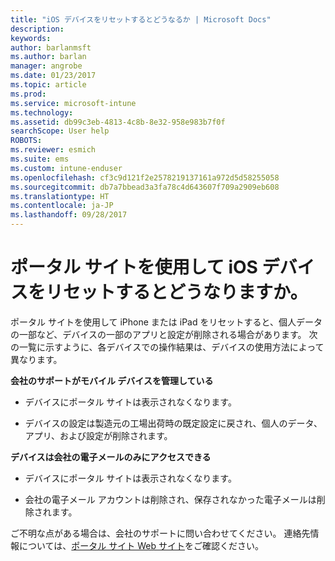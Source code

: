```yaml
---
title: "iOS デバイスをリセットするとどうなるか | Microsoft Docs"
description: 
keywords: 
author: barlanmsft
ms.author: barlan
manager: angrobe
ms.date: 01/23/2017
ms.topic: article
ms.prod: 
ms.service: microsoft-intune
ms.technology: 
ms.assetid: db99c3eb-4813-4c8b-8e32-958e983b7f0f
searchScope: User help
ROBOTS: 
ms.reviewer: esmich
ms.suite: ems
ms.custom: intune-enduser
ms.openlocfilehash: cf3c9d121f2e2578219137161a972d5d58255058
ms.sourcegitcommit: db7a7bbead3a3fa78c4d643607f709a2909eb608
ms.translationtype: HT
ms.contentlocale: ja-JP
ms.lasthandoff: 09/28/2017
---
```

# <a name="what-happens-if-you-reset-your-ios-device-using-the-company-portal"></a>ポータル サイトを使用して iOS デバイスをリセットするとどうなりますか。

ポータル サイトを使用して iPhone または iPad をリセットすると、個人データの一部など、デバイスの一部のアプリと設定が削除される場合があります。 次の一覧に示すように、各デバイスでの操作結果は、デバイスの使用方法によって異なります。

**会社のサポートがモバイル デバイスを管理している**

-   デバイスにポータル サイトは表示されなくなります。

-   デバイスの設定は製造元の工場出荷時の既定設定に戻され、個人のデータ、アプリ、および設定が削除されます。

**デバイスは会社の電子メールのみにアクセスできる**

-   デバイスにポータル サイトは表示されなくなります。

-   会社の電子メール アカウントは削除され、保存されなかった電子メールは削除されます。

ご不明な点がある場合は、会社のサポートに問い合わせてください。 連絡先情報については、[ポータル サイト Web サイト](https://portal.manage.microsoft.com)をご確認ください。
